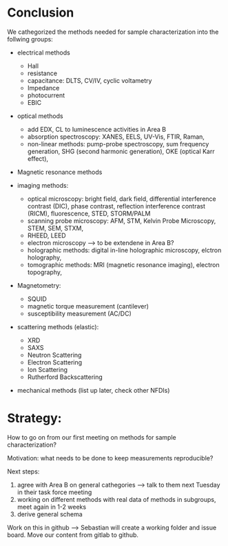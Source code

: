 # Conclusion
We cathegorized the methods needed for sample characterization into the follwing groups:

- electrical methods
	- Hall
	- resistance
	- capacitance: DLTS, CV/IV, cyclic voltametry
	- Impedance
	- photocurrent 
	- EBIC
	 
- optical methods
	- add EDX, CL to luminescence activities in Area B
	- absorption spectroscopy: XANES, EELS, UV-Vis, FTIR, Raman, 
	- non-linear methods: pump-probe spectroscopy, sum frequency generation, SHG (second harmonic generation), OKE (optical Karr effect), 

- Magnetic resonance methods
	
- imaging methods:
	- optical microscopy: bright field, dark field, differential interference contrast (DIC),	phase contrast,	reflection interference contrast (RICM), fluorescence, STED, STORM/PALM
	- scanning probe microscopy: AFM, STM, Kelvin Probe Microscopy, STEM, SEM, STXM,
	- RHEED, LEED
	- electron microscopy --> to be extendene in Area B?
	- holographic methods: digital in-line holographic microscopy, elctron holography,
	- tomographic methods: MRI (magnetic resonance imaging), electron topography,
	
- Magnetometry:
	- SQUID 
	- magnetic torque measurement (cantilever)
	- susceptibility measurement (AC/DC)

- scattering methods (elastic):
	- XRD
	- SAXS
	- Neutron Scattering
	- Electron Scattering
	- Ion Scattering
	- Rutherford Backscattering 

- mechanical methods (list up later, check other NFDIs)


# Strategy:
How to go on from our first meeting on methods for sample characterization?

Motivation: what needs to be done to keep measurements reproducible?

Next steps:
1. agree with Area B on general cathegories --> talk to them next Tuesday in their task force meeting
2. working on different methods with real data of methods in subgroups, meet again in 1-2 weeks
3. derive general schema 

Work on this in github --> Sebastian will create a working folder and issue board. Move our content from gitlab to github.


